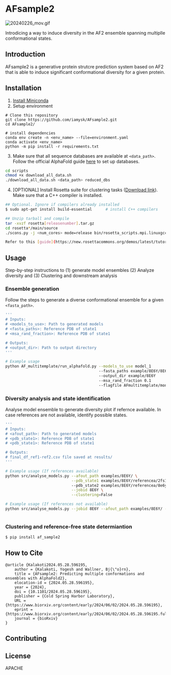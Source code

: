 # AFsample2
![20240226_mov.gif](20240226_mov.gif)

Introdicing a way to induce diversity in the AF2 ensemble spanning multiplle conformational states.

## Introduction

AFsample2 is a generative protein strutcre prediction system based on AF2 that is able to induce significant conformational diversity for a given protein.

## Installation

1. [Install Miniconda](https://docs.anaconda.com/free/miniconda/miniconda-install/)
2. Setup environment

```
# Clone this repository
git clone https://github.com/iamysk/AFsample2.git
cd AFsample2/

# install dependencies
conda env create -n <env_name> --file=environment.yaml
conda activate <env_name>
python -m pip install -r requirements.txt
```
3. Make sure that all sequence databases are available at ```<data_path>```. Follow the official AlphaFold guide [here](https://docs.anaconda.com/free/miniconda/miniconda-install/) to set up databases. 
```bash
cd scripts
chmod +x download_all_data.sh
./download_all_data.sh <data_path> reduced_dbs
```

4. [OPTIONAL] Install Rosetta suite for clustering tasks ([Download link](https://en.wikipedia.org/wiki/Tar_(computing))). Make sure that a C++ compiler is installed. 

```bash
## Optional. Ignore if compilers already installed
$ sudo apt-get install build-essential      # install C++ compilers

## Unzip tarball and compile
tar -xvzf rosetta[releasenumber].tar.gz
cd rosetta*/main/source
./scons.py -j <num_cores> mode=release bin/rosetta_scripts.mpi.linuxgccrelease       # Significiantly fast with multithreading

Refer to this [guide](https://new.rosettacommons.org/demos/latest/tutorials/install_build/install_build#installing-rosetta) for further details.
```

## Usage

Step-by-step instructions to (1) generate model ensembles (2) Analyze diversity and (3) Clustering and downstream analysis

### Ensemble generation
Follow the steps to generate a diverse conformational ensemble for a given ```<fasta_path>```. 
```bash
'''
# Inputs: 
# <models_to_use>: Path to generated models
# <fasta_paths>: Reference PDB of state1
# <msa_rand_fraction>: Reference PDB of state1

# Outputs:
# <output_dir>: Path to output directory
'''

# Example usage
python AF_multitemplate/run_alphafold.py --models_to_use model_1
                                         --fasta_paths example/8E6Y/8E6Y.fasta      
                                         --output_dir example/8E6Y
                                         --msa_rand_fraction 0.1
                                         --flagfile AFmultitemplate/monomer_full_dbs.flag

```

### Diversity analysis and state identification

Analyse model ensemble to generate diversity plot if refernce available. In case references are not available, identify possible states.

```bash
'''
# Inputs: 
# <afout_path>: Path to generated models
# <pdb_state1>: Reference PDB of state1
# <pdb_state1>: Reference PDB of state1

# Outputs:
# final_df_ref1-ref2.csv file saved at results/
'''

# Example usage (If references available)
python src/analyse_models.py --afout_path examples/8E6Y/ \
                             --pdb_state1 examples/8E6Y/referencea/2fs1_A.pdb \ 
                             --pdb_state2 examples/8E6Y/referencea/8e6y_A.pdb \
							 --jobid 8E6Y \
							 --clustering=False

# Example usage (If references not available)
python src/analyse_models.py --jobid 8E6Y --afout_path examples/8E6Y/ --clustering=False
                             

```

### Clustering and reference-free state determiantion
```bash
$ pip install af_sample2

```

## How to Cite
```
@article {Kalakoti2024.05.28.596195,
	author = {Kalakoti, Yogesh and Wallner, Bj{\"o}rn},
	title = {AFsample2: Predicting multiple conformations and ensembles with AlphaFold2},
	elocation-id = {2024.05.28.596195},
	year = {2024},
	doi = {10.1101/2024.05.28.596195},
	publisher = {Cold Spring Harbor Laboratory},
	URL = {https://www.biorxiv.org/content/early/2024/06/02/2024.05.28.596195},
	eprint = {https://www.biorxiv.org/content/early/2024/06/02/2024.05.28.596195.full.pdf},
	journal = {bioRxiv}
}
```

## Contributing


## License

APACHE
